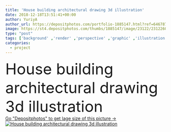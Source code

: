 ```yaml
---
title: 'House building architectural drawing 3d illustration'
date: 2018-12-18T13:51:41+00:00
author: YuriyA
author_url: https://depositphotos.com/portfolio-1885147.html?ref=64678756
image: https://st4.depositphotos.com/thumbs/1885147/image/23122/231226086/api_thumb_450.jpg?forcejpeg=true
type: "post"
tags: ['background' ,'render' ,'perspective' ,'graphic' ,'illustration' ,'design' ,'shape' ,'business' ,'art' ,'abstract' ,'industrial' ,'technology' ,'line' ,'frame' ,'framework' ,'modern' ,'concept' ,'architecture' ,'building' ,'construction' ,'exterior' ,'facade' ,'house' ,'structure' ,'home' ,'development' ,'wallpaper' ,'drawing' ,'project' ,'floor' ,'geometric' ,'section' ,'sketch' ,'geometry' ,'engineering' ,'plan' ,'architectural' ,'apartment' ,'housing' ,'residential' ,'technical' ,'contemporary' ,'cad' ,'real estate' ,'home exterior' ,'3d illustration' ,'house design' ,'House Exterior' ,'architectural drawing' ,'line design' ]
categories: 
  - project
---
```

<div aling="center">
            <font size="60"> House building architectural drawing 3d illustration</font>   
</div>
<div>
    <a href='https://st4.depositphotos.com/thumbs/1885147/image/23122/231226086/api_thumb_450.jpg?forcejpeg=true?ref=64678756' target=_blank > Go "Depositphotos" to get lage size of this picture ->
        <img href='https://st4.depositphotos.com/thumbs/1885147/image/23122/231226086/api_thumb_450.jpg?forcejpeg=true?ref=64678756' src='https://st4.depositphotos.com/1885147/23122/i/950/depositphotos_231226086-stock-photo-house-building-architectural-drawing-illustration.jpg?forcejpeg=true' alt='House building architectural drawing 3d illustration' >
    </a>
</div>
